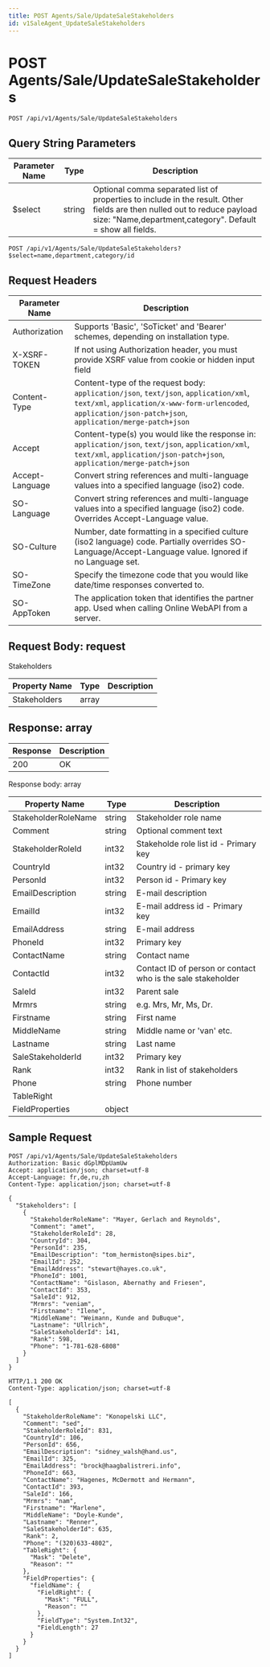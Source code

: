 ```yaml
---
title: POST Agents/Sale/UpdateSaleStakeholders
id: v1SaleAgent_UpdateSaleStakeholders
---
```


# POST Agents/Sale/UpdateSaleStakeholders

```http
POST /api/v1/Agents/Sale/UpdateSaleStakeholders
```









## Query String Parameters

| Parameter Name | Type |  Description |
|----------------|------|--------------|
| $select | string |  Optional comma separated list of properties to include in the result. Other fields are then nulled out to reduce payload size: "Name,department,category". Default = show all fields. |

```http
POST /api/v1/Agents/Sale/UpdateSaleStakeholders?$select=name,department,category/id
```


## Request Headers

| Parameter Name | Description |
|----------------|-------------|
| Authorization  | Supports 'Basic', 'SoTicket' and 'Bearer' schemes, depending on installation type. |
| X-XSRF-TOKEN   | If not using Authorization header, you must provide XSRF value from cookie or hidden input field |
| Content-Type | Content-type of the request body: `application/json`, `text/json`, `application/xml`, `text/xml`, `application/x-www-form-urlencoded`, `application/json-patch+json`, `application/merge-patch+json` |
| Accept         | Content-type(s) you would like the response in: `application/json`, `text/json`, `application/xml`, `text/xml`, `application/json-patch+json`, `application/merge-patch+json` |
| Accept-Language | Convert string references and multi-language values into a specified language (iso2) code. |
| SO-Language | Convert string references and multi-language values into a specified language (iso2) code. Overrides Accept-Language value. |
| SO-Culture | Number, date formatting in a specified culture (iso2 language) code. Partially overrides SO-Language/Accept-Language value. Ignored if no Language set. |
| SO-TimeZone | Specify the timezone code that you would like date/time responses converted to. |
| SO-AppToken | The application token that identifies the partner app. Used when calling Online WebAPI from a server. |

## Request Body: request  

Stakeholders 

| Property Name | Type |  Description |
|----------------|------|--------------|
| Stakeholders | array |  |


## Response: array



| Response | Description |
|----------------|-------------|
| 200 | OK |

Response body: array

| Property Name | Type |  Description |
|----------------|------|--------------|
| StakeholderRoleName | string | Stakeholder role name |
| Comment | string | Optional comment text |
| StakeholderRoleId | int32 | Stakeholde role list id - Primary key |
| CountryId | int32 | Country id - primary key |
| PersonId | int32 | Person id - Primary key |
| EmailDescription | string | E-mail description |
| EmailId | int32 | E-mail address id - Primary key |
| EmailAddress | string | E-mail address |
| PhoneId | int32 | Primary key |
| ContactName | string | Contact name |
| ContactId | int32 | Contact ID of person or contact who is the sale stakeholder |
| SaleId | int32 | Parent sale |
| Mrmrs | string | e.g. Mrs, Mr, Ms, Dr. |
| Firstname | string | First name |
| MiddleName | string | Middle name or 'van' etc. |
| Lastname | string | Last name |
| SaleStakeholderId | int32 | Primary key |
| Rank | int32 | Rank in list of stakeholders |
| Phone | string | Phone number |
| TableRight |  |  |
| FieldProperties | object |  |

## Sample Request

```http!
POST /api/v1/Agents/Sale/UpdateSaleStakeholders
Authorization: Basic dGplMDpUamUw
Accept: application/json; charset=utf-8
Accept-Language: fr,de,ru,zh
Content-Type: application/json; charset=utf-8

{
  "Stakeholders": [
    {
      "StakeholderRoleName": "Mayer, Gerlach and Reynolds",
      "Comment": "amet",
      "StakeholderRoleId": 28,
      "CountryId": 304,
      "PersonId": 235,
      "EmailDescription": "tom_hermiston@sipes.biz",
      "EmailId": 252,
      "EmailAddress": "stewart@hayes.co.uk",
      "PhoneId": 1001,
      "ContactName": "Gislason, Abernathy and Friesen",
      "ContactId": 353,
      "SaleId": 912,
      "Mrmrs": "veniam",
      "Firstname": "Ilene",
      "MiddleName": "Weimann, Kunde and DuBuque",
      "Lastname": "Ullrich",
      "SaleStakeholderId": 141,
      "Rank": 598,
      "Phone": "1-781-628-6808"
    }
  ]
}
```

```http_
HTTP/1.1 200 OK
Content-Type: application/json; charset=utf-8

[
  {
    "StakeholderRoleName": "Konopelski LLC",
    "Comment": "sed",
    "StakeholderRoleId": 831,
    "CountryId": 106,
    "PersonId": 656,
    "EmailDescription": "sidney_walsh@hand.us",
    "EmailId": 325,
    "EmailAddress": "brock@haagbalistreri.info",
    "PhoneId": 663,
    "ContactName": "Hagenes, McDermott and Hermann",
    "ContactId": 393,
    "SaleId": 166,
    "Mrmrs": "nam",
    "Firstname": "Marlene",
    "MiddleName": "Doyle-Kunde",
    "Lastname": "Renner",
    "SaleStakeholderId": 635,
    "Rank": 2,
    "Phone": "(320)633-4802",
    "TableRight": {
      "Mask": "Delete",
      "Reason": ""
    },
    "FieldProperties": {
      "fieldName": {
        "FieldRight": {
          "Mask": "FULL",
          "Reason": ""
        },
        "FieldType": "System.Int32",
        "FieldLength": 27
      }
    }
  }
]
```